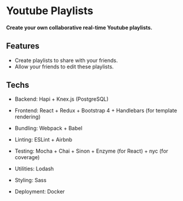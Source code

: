 # Youtube Playlists

#### Create your own collaborative real-time Youtube playlists.

## Features
- Create playlists to share with your friends.
- Allow your friends to edit these playlists.

## Techs

- Backend: Hapi + Knex.js (PostgreSQL)

- Frontend: React + Redux + Bootstrap 4 + Handlebars (for template rendering)

- Bundling: Webpack + Babel

- Linting: ESLint + Airbnb

- Testing: Mocha + Chai + Sinon + Enzyme (for React) + nyc (for coverage)

- Utilities: Lodash

- Styling: Sass

- Deployment: Docker
